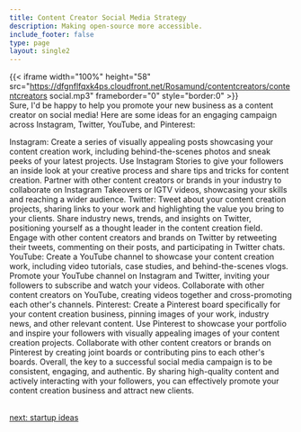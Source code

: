 ```yaml
---
title: Content Creator Social Media Strategy
description: Making open-source more accessible.
include_footer: false
type: page
layout: single2
---
```


{{< iframe width="100%" height="58" src="https://dfgnflfqxk4ps.cloudfront.net/Rosamund/contentcreators/contentcreators social.mp3" frameborder="0" style="border:0" >}}<br>
Sure, I'd be happy to help you promote your new business as a content creator on social media! Here are some ideas for an engaging campaign across Instagram, Twitter, YouTube, and Pinterest:

Instagram:
Create a series of visually appealing posts showcasing your content creation work, including behind-the-scenes photos and sneak peeks of your latest projects.
Use Instagram Stories to give your followers an inside look at your creative process and share tips and tricks for content creation.
Partner with other content creators or brands in your industry to collaborate on Instagram Takeovers or IGTV videos, showcasing your skills and reaching a wider audience.
Twitter:
Tweet about your content creation projects, sharing links to your work and highlighting the value you bring to your clients.
Share industry news, trends, and insights on Twitter, positioning yourself as a thought leader in the content creation field.
Engage with other content creators and brands on Twitter by retweeting their tweets, commenting on their posts, and participating in Twitter chats.
YouTube:
Create a YouTube channel to showcase your content creation work, including video tutorials, case studies, and behind-the-scenes vlogs.
Promote your YouTube channel on Instagram and Twitter, inviting your followers to subscribe and watch your videos.
Collaborate with other content creators on YouTube, creating videos together and cross-promoting each other's channels.
Pinterest:
Create a Pinterest board specifically for your content creation business, pinning images of your work, industry news, and other relevant content.
Use Pinterest to showcase your portfolio and inspire your followers with visually appealing images of your content creation projects.
Collaborate with other content creators or brands on Pinterest by creating joint boards or contributing pins to each other's boards.
Overall, the key to a successful social media campaign is to be consistent, engaging, and authentic. By sharing high-quality content and actively interacting with your followers, you can effectively promote your content creation business and attract new clients.

<br>
<a href="https://insights.workdojos.com/contentcreators/startup">next: startup ideas</a>
</p>